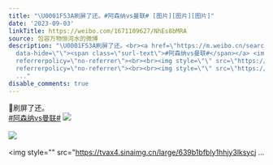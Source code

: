 ```yaml
---
title: "\U0001F53A刷屏了还。#阿森纳vs曼联# [图片][图片][图片]"
date: '2023-09-03'
linkTitle: https://weibo.com/1671109627/NhEs8bMRA
source: 包容万物恒河水的微博
description: "\U0001F53A刷屏了还。<br><a href=\"https://m.weibo.cn/search?containerid=231522type%3D1%26t%3D10%26q%3D%23%E9%98%BF%E6%A3%AE%E7%BA%B3vs%E6%9B%BC%E8%81%94%23&amp;extparam=%23%E9%98%BF%E6%A3%AE%E7%BA%B3vs%E6%9B%BC%E8%81%94%23\"
  data-hide=\"\"><span class=\"surl-text\">#阿森纳vs曼联#</span></a> <img style=\"\" src=\"https://tvax3.sinaimg.cn/large/639b1bfbly1hhjy3cdx36j20b40cgmy2.jpg\"
  referrerpolicy=\"no-referrer\"><br><br><img style=\"\" src=\"https://tvax3.sinaimg.cn/large/639b1bfbly1hhjy3k8arvj219g1kw1kx.jpg\"
  referrerpolicy=\"no-referrer\"><br><br><img style=\"\" src=\"https://tvax4.sinaimg.cn/large/639b1bfbly1hhjy3lksycj
  ..."
disable_comments: true
---
```

🔺刷屏了还。<br><a href="https://m.weibo.cn/search?containerid=231522type%3D1%26t%3D10%26q%3D%23%E9%98%BF%E6%A3%AE%E7%BA%B3vs%E6%9B%BC%E8%81%94%23&amp;extparam=%23%E9%98%BF%E6%A3%AE%E7%BA%B3vs%E6%9B%BC%E8%81%94%23" data-hide=""><span class="surl-text">#阿森纳vs曼联#</span></a> <img style="" src="https://tvax3.sinaimg.cn/large/639b1bfbly1hhjy3cdx36j20b40cgmy2.jpg" referrerpolicy="no-referrer"><br><br><img style="" src="https://tvax3.sinaimg.cn/large/639b1bfbly1hhjy3k8arvj219g1kw1kx.jpg" referrerpolicy="no-referrer"><br><br><img style="" src="https://tvax4.sinaimg.cn/large/639b1bfbly1hhjy3lksycj ...